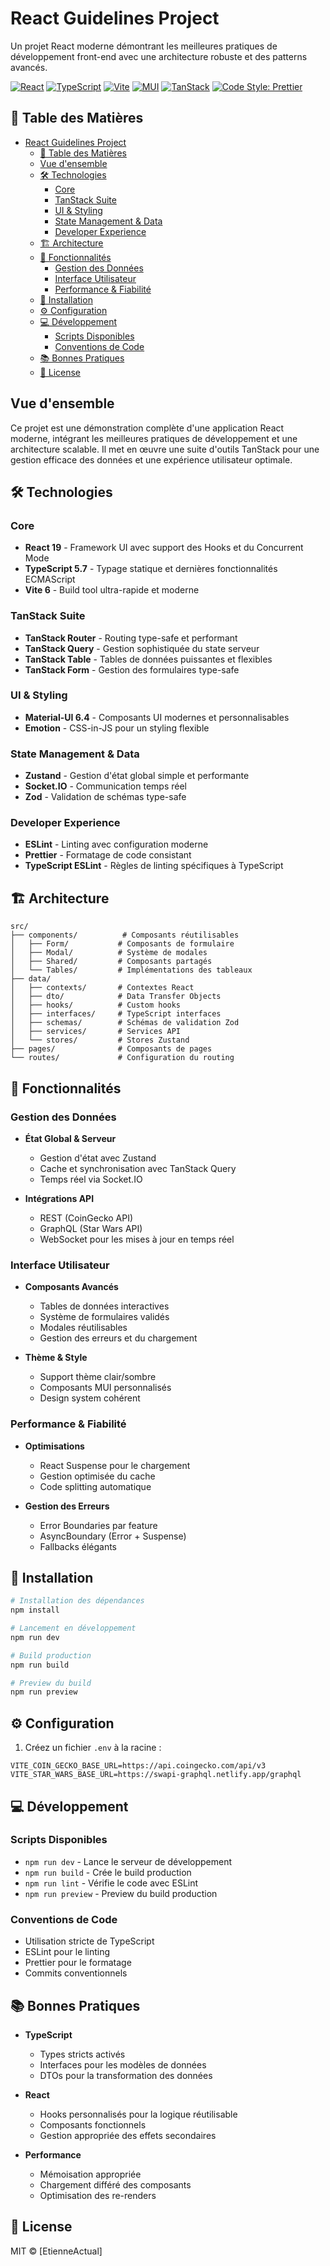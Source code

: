 # React Guidelines Project

Un projet React moderne démontrant les meilleures pratiques de développement front-end avec une architecture robuste et des patterns avancés.

[![React](https://img.shields.io/badge/React-19.0.0-blue)](https://reactjs.org/)
[![TypeScript](https://img.shields.io/badge/TypeScript-5.7.2-blue)](https://www.typescriptlang.org/)
[![Vite](https://img.shields.io/badge/Vite-6.1.0-brightgreen)](https://vitejs.dev/)
[![MUI](https://img.shields.io/badge/MUI-6.4.4-purple)](https://mui.com/)
[![TanStack](https://img.shields.io/badge/TanStack-Suite-orange)](https://tanstack.com/)
[![Code Style: Prettier](https://img.shields.io/badge/Code_Style-Prettier-ff69b4.svg)](https://github.com/prettier/prettier)

## 📖 Table des Matières

- [React Guidelines Project](#react-guidelines-project)
  - [📖 Table des Matières](#-table-des-matières)
  - [Vue d'ensemble](#vue-densemble)
  - [🛠 Technologies](#-technologies)
    - [Core](#core)
    - [TanStack Suite](#tanstack-suite)
    - [UI \& Styling](#ui--styling)
    - [State Management \& Data](#state-management--data)
    - [Developer Experience](#developer-experience)
  - [🏗 Architecture](#-architecture)
  - [🌟 Fonctionnalités](#-fonctionnalités)
    - [Gestion des Données](#gestion-des-données)
    - [Interface Utilisateur](#interface-utilisateur)
    - [Performance \& Fiabilité](#performance--fiabilité)
  - [🚀 Installation](#-installation)
  - [⚙️ Configuration](#️-configuration)
  - [💻 Développement](#-développement)
    - [Scripts Disponibles](#scripts-disponibles)
    - [Conventions de Code](#conventions-de-code)
  - [📚 Bonnes Pratiques](#-bonnes-pratiques)
  - [📝 License](#-license)

## Vue d'ensemble

Ce projet est une démonstration complète d'une application React moderne, intégrant les meilleures pratiques de développement et une architecture scalable. Il met en œuvre une suite d'outils TanStack pour une gestion efficace des données et une expérience utilisateur optimale.

## 🛠 Technologies

### Core

- **React 19** - Framework UI avec support des Hooks et du Concurrent Mode
- **TypeScript 5.7** - Typage statique et dernières fonctionnalités ECMAScript
- **Vite 6** - Build tool ultra-rapide et moderne

### TanStack Suite

- **TanStack Router** - Routing type-safe et performant
- **TanStack Query** - Gestion sophistiquée du state serveur
- **TanStack Table** - Tables de données puissantes et flexibles
- **TanStack Form** - Gestion des formulaires type-safe

### UI & Styling

- **Material-UI 6.4** - Composants UI modernes et personnalisables
- **Emotion** - CSS-in-JS pour un styling flexible

### State Management & Data

- **Zustand** - Gestion d'état global simple et performante
- **Socket.IO** - Communication temps réel
- **Zod** - Validation de schémas type-safe

### Developer Experience

- **ESLint** - Linting avec configuration moderne
- **Prettier** - Formatage de code consistant
- **TypeScript ESLint** - Règles de linting spécifiques à TypeScript

## 🏗 Architecture

```
src/
├── components/          # Composants réutilisables
│   ├── Form/           # Composants de formulaire
│   ├── Modal/          # Système de modales
│   ├── Shared/         # Composants partagés
│   └── Tables/         # Implémentations des tableaux
├── data/
│   ├── contexts/       # Contextes React
│   ├── dto/            # Data Transfer Objects
│   ├── hooks/          # Custom hooks
│   ├── interfaces/     # TypeScript interfaces
│   ├── schemas/        # Schémas de validation Zod
│   ├── services/       # Services API
│   └── stores/         # Stores Zustand
├── pages/              # Composants de pages
└── routes/             # Configuration du routing
```

## 🌟 Fonctionnalités

### Gestion des Données

- **État Global & Serveur**

  - Gestion d'état avec Zustand
  - Cache et synchronisation avec TanStack Query
  - Temps réel via Socket.IO

- **Intégrations API**
  - REST (CoinGecko API)
  - GraphQL (Star Wars API)
  - WebSocket pour les mises à jour en temps réel

### Interface Utilisateur

- **Composants Avancés**

  - Tables de données interactives
  - Système de formulaires validés
  - Modales réutilisables
  - Gestion des erreurs et du chargement

- **Thème & Style**
  - Support thème clair/sombre
  - Composants MUI personnalisés
  - Design system cohérent

### Performance & Fiabilité

- **Optimisations**

  - React Suspense pour le chargement
  - Gestion optimisée du cache
  - Code splitting automatique

- **Gestion des Erreurs**
  - Error Boundaries par feature
  - AsyncBoundary (Error + Suspense)
  - Fallbacks élégants

## 🚀 Installation

```bash
# Installation des dépendances
npm install

# Lancement en développement
npm run dev

# Build production
npm run build

# Preview du build
npm run preview
```

## ⚙️ Configuration

1. Créez un fichier `.env` à la racine :

```env
VITE_COIN_GECKO_BASE_URL=https://api.coingecko.com/api/v3
VITE_STAR_WARS_BASE_URL=https://swapi-graphql.netlify.app/graphql
```

## 💻 Développement

### Scripts Disponibles

- `npm run dev` - Lance le serveur de développement
- `npm run build` - Crée le build production
- `npm run lint` - Vérifie le code avec ESLint
- `npm run preview` - Preview du build production

### Conventions de Code

- Utilisation stricte de TypeScript
- ESLint pour le linting
- Prettier pour le formatage
- Commits conventionnels

## 📚 Bonnes Pratiques

- **TypeScript**

  - Types stricts activés
  - Interfaces pour les modèles de données
  - DTOs pour la transformation des données

- **React**

  - Hooks personnalisés pour la logique réutilisable
  - Composants fonctionnels
  - Gestion appropriée des effets secondaires

- **Performance**
  - Mémoisation appropriée
  - Chargement différé des composants
  - Optimisation des re-renders

## 📝 License

MIT © [EtienneActual]
